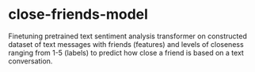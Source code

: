 # close-friends-model

Finetuning pretrained text sentiment analysis transformer on constructed dataset of text messages with friends (features) and levels of closeness ranging from 1-5 (labels) to predict how close a friend is based on a text conversation.